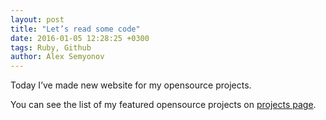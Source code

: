 ```yaml
---
layout: post
title: "Let’s read some code"
date: 2016-01-05 12:28:25 +0300
tags: Ruby, Github
author: Alex Semyonov
---
```

Today I’ve made new website for my opensource projects.

You can see the list of my featured opensource projects on [projects page](/projects).
